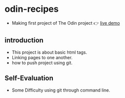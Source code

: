 # odin-recipes 
- Making first project of The Odin project
 👉 [live demo](https://krishnasinghmahar.github.io/odin-recipes/)

## introduction
- This project is about basic html tags.
- Linking pages to one another.
- how to push project using git.

## Self-Evaluation
- Some Difficulty using git through command line.
